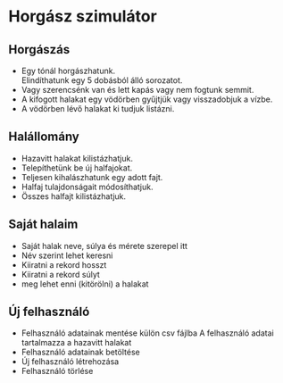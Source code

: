 # Horgász szimulátor

## Horgászás

- Egy tónál horgászhatunk.  
Elindíthatunk egy 5 dobásból álló sorozatot.
- Vagy szerencsénk van és lett kapás vagy nem fogtunk semmit.
- A kifogott halakat egy vödörben gyűjtjük vagy visszadobjuk a vízbe.
- A vödörben lévő halakat ki tudjuk listázni.

## Halállomány

- Hazavitt halakat kilistázhatjuk.
- Telepíthetünk be új halfajokat.
- Teljesen kihalászhatunk egy adott fajt.
- Halfaj tulajdonságait módosíthatjuk.
- Összes halfajt kilistázhatjuk.

## Saját halaim
- Saját halak neve, súlya és mérete szerepel itt
- Név szerint lehet keresni
- Kiiratni a rekord hosszt
- Kiiratni a rekord súlyt
- meg lehet enni (kitörölni) a halakat 

## Új felhasználó

- Felhasználó adatainak mentése külön csv fájlba
A felhasználó adatai tartalmazza a hazavitt halakat
- Felhasználó adatainak betöltése
- Új felhasználó létrehozása 
- Felhasználó törlése
